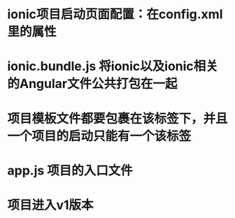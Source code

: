 # ionic项目启动页面配置：在config.xml里的<content src="index.html" />属性

# ionic.bundle.js 将ionic以及ionic相关的Angular文件公共打包在一起

# <ion-nav-view></ion-nav-view> 项目模板文件都要包裹在该标签下，并且一个项目的启动只能有一个该标签

# app.js 项目的入口文件

# 项目进入v1版本

